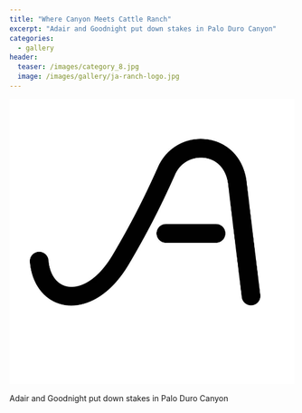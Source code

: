 ```yaml
---
title: "Where Canyon Meets Cattle Ranch"
excerpt: "Adair and Goodnight put down stakes in Palo Duro Canyon"
categories:
  - gallery
header:
  teaser: /images/category_8.jpg
  image: /images/gallery/ja-ranch-logo.jpg
---
```

![JA Ranch Logo](/images/gallery/ja-ranch-logo.jpg)

Adair and Goodnight put down stakes in Palo Duro Canyon
